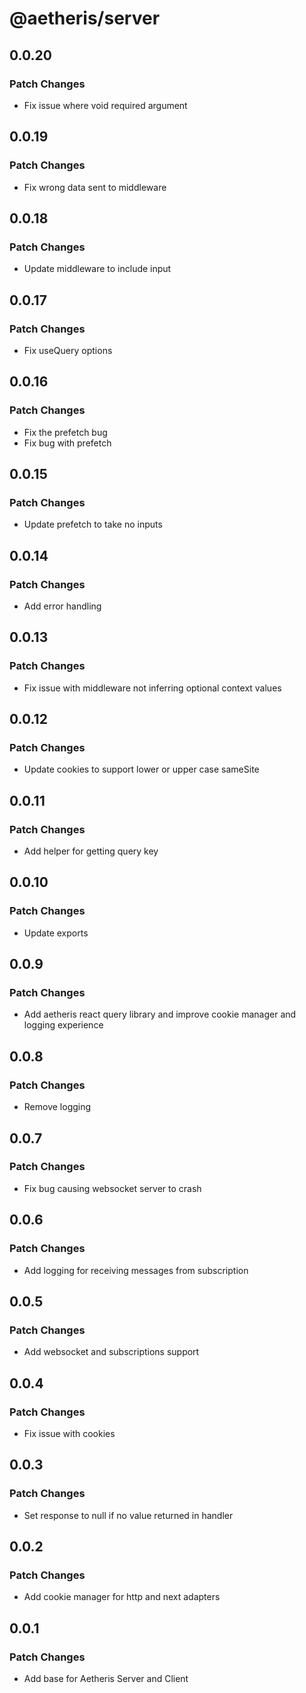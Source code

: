 # @aetheris/server

## 0.0.20

### Patch Changes

-   Fix issue where void required argument

## 0.0.19

### Patch Changes

-   Fix wrong data sent to middleware

## 0.0.18

### Patch Changes

-   Update middleware to include input

## 0.0.17

### Patch Changes

-   Fix useQuery options

## 0.0.16

### Patch Changes

-   Fix the prefetch bug
-   Fix bug with prefetch

## 0.0.15

### Patch Changes

-   Update prefetch to take no inputs

## 0.0.14

### Patch Changes

-   Add error handling

## 0.0.13

### Patch Changes

-   Fix issue with middleware not inferring optional context values

## 0.0.12

### Patch Changes

-   Update cookies to support lower or upper case sameSite

## 0.0.11

### Patch Changes

-   Add helper for getting query key

## 0.0.10

### Patch Changes

-   Update exports

## 0.0.9

### Patch Changes

-   Add aetheris react query library and improve cookie manager and logging experience

## 0.0.8

### Patch Changes

-   Remove logging

## 0.0.7

### Patch Changes

-   Fix bug causing websocket server to crash

## 0.0.6

### Patch Changes

-   Add logging for receiving messages from subscription

## 0.0.5

### Patch Changes

-   Add websocket and subscriptions support

## 0.0.4

### Patch Changes

-   Fix issue with cookies

## 0.0.3

### Patch Changes

-   Set response to null if no value returned in handler

## 0.0.2

### Patch Changes

-   Add cookie manager for http and next adapters

## 0.0.1

### Patch Changes

-   Add base for Aetheris Server and Client
